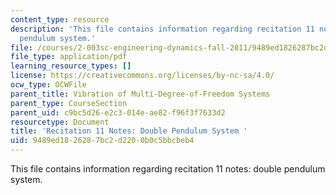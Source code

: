 ```yaml
---
content_type: resource
description: 'This file contains information regarding recitation 11 notes: double
  pendulum system.'
file: /courses/2-003sc-engineering-dynamics-fall-2011/9489ed1826287bc2d2200b0c5bbcbeb4_MIT2_003SCF11_rec11note1.pdf
file_type: application/pdf
learning_resource_types: []
license: https://creativecommons.org/licenses/by-nc-sa/4.0/
ocw_type: OCWFile
parent_title: Vibration of Multi-Degree-of-Freedom Systems
parent_type: CourseSection
parent_uid: c9bc5d26-e2c3-014e-ae82-f96f3f7633d2
resourcetype: Document
title: 'Recitation 11 Notes: Double Pendulum System '
uid: 9489ed18-2628-7bc2-d220-0b0c5bbcbeb4
---
```

This file contains information regarding recitation 11 notes: double pendulum system.